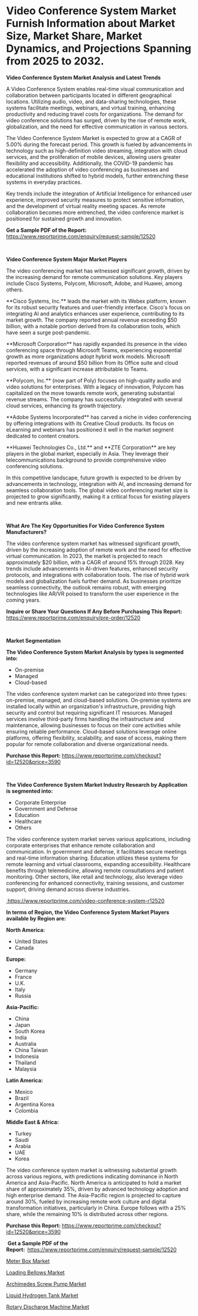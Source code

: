<p><h1>Video Conference System Market Furnish Information about Market Size, Market Share, Market Dynamics, and Projections Spanning from 2025 to 2032.</h1></p><p><strong>Video Conference System Market Analysis and Latest Trends</strong></p>
<p><p>A Video Conference System enables real-time visual communication and collaboration between participants located in different geographical locations. Utilizing audio, video, and data-sharing technologies, these systems facilitate meetings, webinars, and virtual training, enhancing productivity and reducing travel costs for organizations. The demand for video conference solutions has surged, driven by the rise of remote work, globalization, and the need for effective communication in various sectors.</p><p>The Video Conference System Market is expected to grow at a CAGR of 5.00% during the forecast period. This growth is fueled by advancements in technology such as high-definition video streaming, integration with cloud services, and the proliferation of mobile devices, allowing users greater flexibility and accessibility. Additionally, the COVID-19 pandemic has accelerated the adoption of video conferencing as businesses and educational institutions shifted to hybrid models, further entrenching these systems in everyday practices.</p><p>Key trends include the integration of Artificial Intelligence for enhanced user experience, improved security measures to protect sensitive information, and the development of virtual reality meeting spaces. As remote collaboration becomes more entrenched, the video conference market is positioned for sustained growth and innovation.</p></p>
<p><strong>Get a Sample PDF of the Report:&nbsp;</strong> <a href="https://www.reportprime.com/enquiry/request-sample/12520?utm_campaign=3519&utm_medium=2&utm_source=Github&utm_content=ia&utm_term=18032025&utm_id=video-conference-system">https://www.reportprime.com/enquiry/request-sample/12520</a></p>
<p>&nbsp;</p>
<p><strong>Video Conference System Major Market Players</strong></p>
<p><p>The video conferencing market has witnessed significant growth, driven by the increasing demand for remote communication solutions. Key players include Cisco Systems, Polycom, Microsoft, Adobe, and Huawei, among others.</p><p>**Cisco Systems, Inc.** leads the market with its Webex platform, known for its robust security features and user-friendly interface. Cisco's focus on integrating AI and analytics enhances user experience, contributing to its market growth. The company reported annual revenue exceeding $50 billion, with a notable portion derived from its collaboration tools, which have seen a surge post-pandemic.</p><p>**Microsoft Corporation** has rapidly expanded its presence in the video conferencing space through Microsoft Teams, experiencing exponential growth as more organizations adopt hybrid work models. Microsoft reported revenues of around $50 billion from its Office suite and cloud services, with a significant increase attributable to Teams.</p><p>**Polycom, Inc.** (now part of Poly) focuses on high-quality audio and video solutions for enterprises. With a legacy of innovation, Polycom has capitalized on the move towards remote work, generating substantial revenue streams. The company has successfully integrated with several cloud services, enhancing its growth trajectory.</p><p>**Adobe Systems Incorporated** has carved a niche in video conferencing by offering integrations with its Creative Cloud products. Its focus on eLearning and webinars has positioned it well in the market segment dedicated to content creators.</p><p>**Huawei Technologies Co., Ltd.** and **ZTE Corporation** are key players in the global market, especially in Asia. They leverage their telecommunications background to provide comprehensive video conferencing solutions.</p><p>In this competitive landscape, future growth is expected to be driven by advancements in technology, integration with AI, and increasing demand for seamless collaboration tools. The global video conferencing market size is projected to grow significantly, making it a critical focus for existing players and new entrants alike.</p></p>
<p>&nbsp;</p>
<p><strong>What Are The Key Opportunities For Video Conference System Manufacturers?</strong></p>
<p><p>The video conference system market has witnessed significant growth, driven by the increasing adoption of remote work and the need for effective virtual communication. In 2023, the market is projected to reach approximately $20 billion, with a CAGR of around 15% through 2028. Key trends include advancements in AI-driven features, enhanced security protocols, and integrations with collaboration tools. The rise of hybrid work models and globalization fuels further demand. As businesses prioritize seamless connectivity, the outlook remains robust, with emerging technologies like AR/VR poised to transform the user experience in the coming years.</p></p>
<p><strong>Inquire or Share Your Questions If Any Before Purchasing This Report:</strong> <a href="https://www.reportprime.com/enquiry/pre-order/12520?utm_campaign=3519&utm_medium=2&utm_source=Github&utm_content=ia&utm_term=18032025&utm_id=video-conference-system">https://www.reportprime.com/enquiry/pre-order/12520</a></p>
<p>&nbsp;</p>
<p><strong>Market Segmentation</strong></p>
<p><strong>The Video Conference System Market Analysis by types is segmented into:</strong></p>
<p><ul><li>On-premise</li><li>Managed</li><li>Cloud-based</li></ul></p>
<p><p>The video conference system market can be categorized into three types: on-premise, managed, and cloud-based solutions. On-premise systems are installed locally within an organization's infrastructure, providing high security and control but requiring significant IT resources. Managed services involve third-party firms handling the infrastructure and maintenance, allowing businesses to focus on their core activities while ensuring reliable performance. Cloud-based solutions leverage online platforms, offering flexibility, scalability, and ease of access, making them popular for remote collaboration and diverse organizational needs.</p></p>
<p><strong>Purchase this Report:&nbsp;</strong><a href="https://www.reportprime.com/checkout?id=12520&price=3590&utm_campaign=3519&utm_medium=2&utm_source=Github&utm_content=ia&utm_term=18032025&utm_id=video-conference-system">https://www.reportprime.com/checkout?id=12520&price=3590</a></p>
<p>&nbsp;</p>
<p><strong>The Video Conference System Market Industry Research by Application is segmented into:</strong></p>
<p><ul><li>Corporate Enterprise</li><li>Government and Defense</li><li>Education</li><li>Healthcare</li><li>Others</li></ul></p>
<p><p>The video conference system market serves various applications, including corporate enterprises that enhance remote collaboration and communication. In government and defense, it facilitates secure meetings and real-time information sharing. Education utilizes these systems for remote learning and virtual classrooms, expanding accessibility. Healthcare benefits through telemedicine, allowing remote consultations and patient monitoring. Other sectors, like retail and technology, also leverage video conferencing for enhanced connectivity, training sessions, and customer support, driving demand across diverse industries.</p></p>
<p><a href="https://www.reportprime.com/video-conference-system-r12520?utm_campaign=3519&utm_medium=2&utm_source=Github&utm_content=ia&utm_term=18032025&utm_id=video-conference-system">&nbsp;https://www.reportprime.com/video-conference-system-r12520</a></p>
<p><strong>In terms of Region, the Video Conference System Market Players available by Region are:</strong></p>
<p>
    <p> <strong> North America: </strong>
        <ul>
            <li>United States</li>
            <li>Canada</li>
        </ul>
        </p> 
    <p> <strong> Europe: </strong>
        <ul>
            <li>Germany</li>
            <li>France</li>
            <li>U.K.</li>
            <li>Italy</li>
            <li>Russia</li>
        </ul>
        </p> 
    <p> <strong> Asia-Pacific: </strong>
        <ul>
            <li>China</li>
            <li>Japan</li>
            <li>South Korea</li>
            <li>India</li>
            <li>Australia</li>
            <li>China Taiwan</li>
            <li>Indonesia</li>
            <li>Thailand</li>
            <li>Malaysia</li>
        </ul>
        </p> 
    <p> <strong> Latin America: </strong>
        <ul>
            <li>Mexico</li>
            <li>Brazil</li>
            <li>Argentina Korea</li>
            <li>Colombia</li>
        </ul>
        </p> 
    <p> <strong> Middle East & Africa: </strong>
        <ul>
            <li>Turkey</li>
            <li>Saudi</li>
            <li>Arabia</li>
            <li>UAE</li>
            <li>Korea</li>
        </ul>
    </p>
    </p>
<p><p>The video conference system market is witnessing substantial growth across various regions, with predictions indicating dominance in North America and Asia-Pacific. North America is anticipated to hold a market share of approximately 35%, driven by advanced technology adoption and high enterprise demand. The Asia-Pacific region is projected to capture around 30%, fueled by increasing remote work culture and digital transformation initiatives, particularly in China. Europe follows with a 25% share, while the remaining 10% is distributed across other regions.</p></p>
<p><strong>Purchase this Report: </strong><a href="https://www.reportprime.com/checkout?id=12520&price=3590&utm_campaign=3519&utm_medium=2&utm_source=Github&utm_content=ia&utm_term=18032025&utm_id=video-conference-system">https://www.reportprime.com/checkout?id=12520&price=3590</a></p>
<p>&nbsp;<strong>Get a Sample PDF of the Report:&nbsp;&nbsp;</strong><a href="https://www.reportprime.com/enquiry/request-sample/12520?utm_campaign=3519&utm_medium=2&utm_source=Github&utm_content=ia&utm_term=18032025&utm_id=video-conference-system">https://www.reportprime.com/enquiry/request-sample/12520</a></p>
<p><strong></strong></p>
<p><p><a href="https://www.linkedin.com/pulse/meter-box-market-insights-report-company-specific-p7jof?utm_campaign=3519&utm_medium=2&utm_source=Github&utm_content=ia&utm_term=18032025&utm_id=video-conference-system">Meter Box Market</a></p><p><a href="https://www.linkedin.com/pulse/future-outlook-loading-bellows-market-size-estimated-37o4f?utm_campaign=3519&utm_medium=2&utm_source=Github&utm_content=ia&utm_term=18032025&utm_id=video-conference-system">Loading Bellows Market</a></p><p><a href="https://www.linkedin.com/pulse/archimedes-screw-pump-market-soar-45-cagr-from-2025-2032-key-ntzsf?utm_campaign=3519&utm_medium=2&utm_source=Github&utm_content=ia&utm_term=18032025&utm_id=video-conference-system">Archimedes Screw Pump Market</a></p><p><a href="https://www.linkedin.com/pulse/comprehensive-analysis-liquid-hydrogen-tank-market-share-6m8zf?utm_campaign=3519&utm_medium=2&utm_source=Github&utm_content=ia&utm_term=18032025&utm_id=video-conference-system">Liquid Hydrogen Tank Market</a></p><p><a href="https://www.linkedin.com/pulse/global-rotary-discharge-machine-market-product-types-o4e6f?utm_campaign=3519&utm_medium=2&utm_source=Github&utm_content=ia&utm_term=18032025&utm_id=video-conference-system">Rotary Discharge Machine Market</a></p></p>